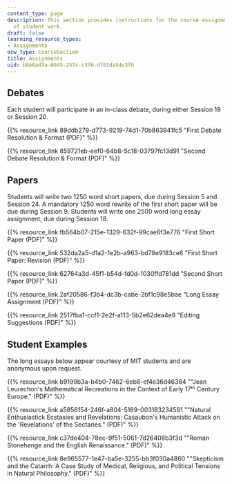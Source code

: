 ```yaml
---
content_type: page
description: This section provides instructions for the course assignments and examples
  of student work.
draft: false
learning_resource_types:
- Assignments
ocw_type: CourseSection
title: Assignments
uid: b8e6ad3a-6045-257c-c3f6-df01da54c3f0
---
```

## Debates

Each student will participate in an in-class debate, during either Session 19 or Session 20.

{{% resource_link 89ddb279-d773-9219-74d1-70b863941fc5 "First Debate Resolution & Format (PDF)" %}}

{{% resource_link 859721eb-eef0-64b8-5c18-03797fc13d91 "Second Debate Resolution & Format (PDF)" %}}

## Papers

Students will write two 1250 word short papers, due during Session 5 and Session 24. A mandatory 1250 word rewrite of the first short paper will be due during Session 9. Students will write one 2500 word long essay assignment, due during Session 18.

{{% resource_link fb564b07-215e-1329-632f-99cae6f3e776 "First Short Paper (PDF)" %}}

{{% resource_link 532da2a5-d1a2-1e2b-a963-bd78e9183ce6 "First Short Paper: Revision (PDF)" %}}

{{% resource_link 62764a3d-45f1-b54d-fd0d-1030ffd781dd "Second Short Paper (PDF)" %}}

{{% resource_link 2af20586-f3b4-dc3b-cabe-2bf1c98e5bae "Long Essay Assignment (PDF)" %}}

{{% resource_link 2517fba1-ccf1-2e2f-a113-5b2e62dea4e9 "Editing Suggestions (PDF)" %}}

## Student Examples

The long essays below appear courtesy of MIT students and are anonymous upon request.

{{% resource_link b9199b3a-b4b0-7462-6eb8-ef4e36d46384 "\"Jean Leurechon's Mathematical Recreations in the Context of Early 17ᵗʰ Century Europe.\" (PDF)" %}}

{{% resource_link a5856154-246f-a804-5189-003183234581 "\"Natural Enthusiastick Ecstasies and Revelations: Casaubon's Humanistic Attack on the 'Revelations' of the Sectaries.\" (PDF)" %}}

{{% resource_link c37de404-78ec-9f51-5061-7d26408b3f3d "\"Roman Stonehenge and the English Renaissance.\" (PDF)" %}}

{{% resource_link 8e965577-1e47-ba5e-3255-bb3f030a4860 "\"Skepticism and the Catarrh: A Case Study of Medical, Religious, and Political Tensions in Natural Philosophy.\" (PDF)" %}}